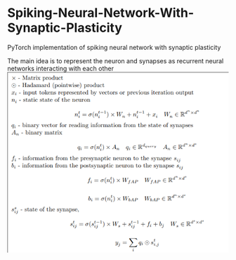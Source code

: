 # Spiking-Neural-Network-With-Synaptic-Plasticity
PyTorch implementation of spiking neural network with synaptic plasticity

The main idea is to represent the neuron and synapses as recurrent neural networks interacting with
each other
![Screenshot](snip_08-15-2023_02-07-18.png)
